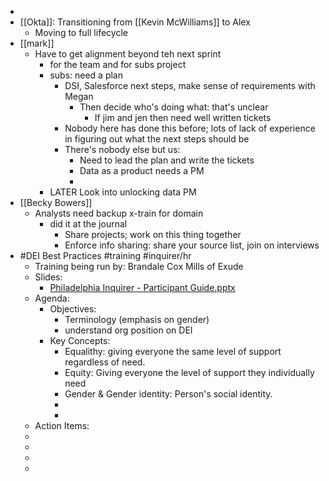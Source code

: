 -
- [[Okta]]: Transitioning from [[Kevin McWilliams]] to Alex
	- Moving to full lifecycle
- [[mark]]
	- Have to get alignment beyond teh next sprint
		- for the team and for subs project
		- subs: need a plan
			- DSI, Salesforce next steps, make sense of requirements with Megan
				- Then decide who's doing what: that's unclear
					- If jim and jen then need well written tickets
			- Nobody here has done this before; lots of lack of experience in figuring out what the next steps should be
			- There's nobody else but us:
				- Need to lead the plan and write the tickets
				- Data as a product needs a PM
				-
		- LATER Look into unlocking data PM
- [[Becky Bowers]]
	- Analysts need backup x-train for domain
		- did it at the journal
			- Share projects; work on this thing together
			- Enforce info sharing: share your source list, join on interviews
- #DEI Best Practices #training #inquirer/hr
	- Training being run by: Brandale Cox Mills of Exude
	- Slides:
		- [Philadelphia Inquirer - Participant Guide.pptx](../assets/Philadelphia_Inquirer_-_Participant_Guide_1654103066348_0.pptx)
	- Agenda:
		- Objectives:
			- Terminology (emphasis on gender)
			- understand org position on DEI
		- Key Concepts:
			- Equalithy: giving everyone the same level of support regardless of need.
			- Equity: Giving everyone the level of support they individually need
			- Gender & Gender identity: Person's social identity.
			-
			-
	- Action Items:
	-
	-
	-
	-